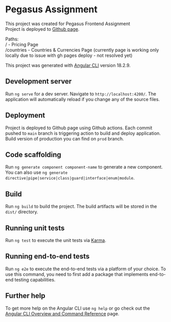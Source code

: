 # Pegasus Assignment

This project was created for Pegasus Frontend Assignment  
Project is deployed to [Github page](https://mbudnikdolittle.github.io/pegasus-assignment/).

Paths:  
/ - Pricing Page  
/countries - Countries & Currencies Page (currently page is working only locally due to issue with gh pages deploy - not resolved yet)


This project was generated with [Angular CLI](https://github.com/angular/angular-cli) version 18.2.9.

## Development server

Run `ng serve` for a dev server. Navigate to `http://localhost:4200/`. The application will automatically reload if you change any of the source files.

## Deployment

Project is deployed to Github page using Github actions. Each commit pushed to `main` branch is triggering action to build and deploy application. Build version of production you can find on `prod` branch. 

## Code scaffolding

Run `ng generate component component-name` to generate a new component. You can also use `ng generate directive|pipe|service|class|guard|interface|enum|module`.

## Build

Run `ng build` to build the project. The build artifacts will be stored in the `dist/` directory.

## Running unit tests

Run `ng test` to execute the unit tests via [Karma](https://karma-runner.github.io).

## Running end-to-end tests

Run `ng e2e` to execute the end-to-end tests via a platform of your choice. To use this command, you need to first add a package that implements end-to-end testing capabilities.

## Further help

To get more help on the Angular CLI use `ng help` or go check out the [Angular CLI Overview and Command Reference](https://angular.dev/tools/cli) page.


